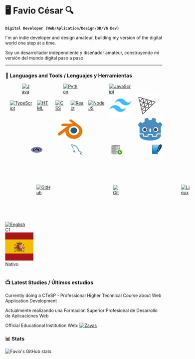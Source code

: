 # 🖥️ Favio César 🔍

**`Digital Developer (Web/Aplication/Design/3D/VG Dev)`**

I'm an indie developer and design amateur, building my version of the digital world one step at a time.

Soy un desarrollador independiente y diseñador amateur, construyendo mi versión del mundo digital paso a paso.

---

### 🧰 Languages and Tools / Lenguajes y Herramientas

<div style="display: flex; justify-content: space-evenly; align-items: center;">
   ‎ ‎ ‎ ‎ ‎ ‎ ‎ ‎ ‎ ‎ ‎ ‎ ‎ ‎ ‎ ‎ ‎ ‎ ‎ ‎ ‎ ‎ ‎ ‎ ‎ ‎ 
   <a href="https://www.java.com" target="_blank">
      <img alt="Java" width="90px" src="https://cdn.jsdelivr.net/gh/devicons/devicon/icons/java/java-original.svg" />
   </a>
   ‎ ‎ ‎ ‎ ‎ ‎ ‎ ‎ ‎ ‎ ‎ ‎ ‎ ‎ ‎ ‎ ‎ ‎ ‎ ‎ ‎ ‎ ‎ ‎ ‎ ‎ ‎ ‎ ‎ ‎ ‎ ‎ ‎ ‎ ‎ ‎ ‎ ‎ ‎ ‎ ‎ ‎ ‎ ‎ ‎ ‎ ‎ ‎ 
   <a href="https://www.python.org" target="_blank">
      <img alt="Python" width="90px" src="https://cdn.jsdelivr.net/gh/devicons/devicon/icons/python/python-plain.svg" />
   </a>
   ‎ ‎ ‎ ‎ ‎ ‎ ‎ ‎ ‎ ‎ ‎ ‎ ‎ ‎ ‎ ‎ ‎ ‎ ‎ ‎ ‎ ‎ ‎ ‎ ‎ ‎ ‎ ‎ ‎ ‎ ‎ ‎ ‎ ‎ ‎ ‎ ‎ ‎ ‎ ‎ ‎ ‎ ‎ ‎ ‎ ‎ ‎ ‎ 
   <a href="https://developer.mozilla.org/en-US/docs/Web/JavaScript" target="_blank">
      <img alt="JavaScript" width="90px" src="https://cdn.jsdelivr.net/gh/devicons/devicon/icons/javascript/javascript-plain.svg" />
   </a>
   ‎ ‎ ‎ ‎ ‎ ‎ ‎ ‎ ‎ ‎ ‎ ‎ ‎ ‎ ‎ ‎ ‎ ‎ ‎ ‎ ‎ ‎ ‎ ‎ ‎ ‎ ‎ ‎ ‎ ‎ ‎ ‎ ‎ ‎ ‎ ‎ ‎ ‎ ‎ ‎ ‎ ‎ ‎ ‎ ‎ ‎ ‎ ‎ 
</div>

<div style="display: flex; justify-content: space-evenly; align-items: center;">
   ‎ ‎ ‎ ‎ ‎ ‎ 
   <a href="https://www.typescriptlang.org" target="_blank">
      <img alt="TypeScript" width="90px" src="https://cdn.jsdelivr.net/gh/devicons/devicon/icons/typescript/typescript-plain.svg" />
   </a>
    ‎ ‎ ‎ ‎ ‎ ‎ 
   <a href="https://developer.mozilla.org/en-US/docs/Web/HTML" target="_blank">
      <img alt="HTML" width="90px" src="https://cdn.jsdelivr.net/gh/devicons/devicon/icons/html5/html5-plain.svg" />
   </a>
   ‎ ‎ ‎ ‎ ‎ ‎ 
   <a href="https://developer.mozilla.org/en-US/docs/Web/CSS" target="_blank">
      <img alt="CSS" width="90px" src="https://cdn.jsdelivr.net/gh/devicons/devicon/icons/css3/css3-plain.svg" />
   </a>
   ‎ ‎ ‎ ‎ ‎ ‎ 
   <a href="https://reactjs.org" target="_blank">
      <img alt="React" width="90px" src="https://cdn.jsdelivr.net/gh/devicons/devicon/icons/react/react-original.svg" />
   </a>
   ‎ ‎ ‎ ‎ ‎ ‎ 
   <a href="https://nodejs.org" target="_blank">
      <img alt="NodeJS" width="90px" src="https://cdn.jsdelivr.net/gh/devicons/devicon/icons/nodejs/nodejs-original.svg" />
   </a>
   ‎ ‎ ‎ ‎ ‎ ‎ 
   <a href="https://tailwindcss.com" target="_blank">
      <img alt="Tailwind" width="90px" src="https://github.com/devicons/devicon/blob/6910f0503efdd315c8f9b858234310c06e04d9c0/icons/tailwindcss/tailwindcss-original.svg" />
   </a>
   ‎ ‎ ‎ ‎ ‎ ‎ 
   <a href="https://threejs.org" target="_blank">
      <img alt="ThreeJS" width="90px" src="https://github.com/devicons/devicon/blob/6910f0503efdd315c8f9b858234310c06e04d9c0/icons/threejs/threejs-original.svg" />
   </a>
   ‎ ‎ ‎ ‎ ‎ ‎ 
</div>

<div style="display: flex; justify-content: space-evenly; align-items: center; gap: 10px;">
‎ ‎ ‎ ‎ ‎ ‎ ‎ ‎ ‎ ‎ ‎ ‎ ‎ ‎ ‎ ‎ ‎ ‎ ‎ ‎ ‎ ‎ ‎ ‎ ‎ ‎ ‎ ‎ ‎ ‎ ‎ ‎ ‎ ‎ ‎ ‎ ‎ ‎ ‎ ‎ ‎ ‎ ‎ ‎ ‎ ‎ ‎ ‎ 
   <a href="https://www.blender.org" target="_blank">
      <img alt="Blender" width="90px" src="https://github.com/devicons/devicon/blob/6910f0503efdd315c8f9b858234310c06e04d9c0/icons/blender/blender-original.svg" />
   </a>
‎ ‎ ‎ ‎ ‎ ‎ ‎ ‎ ‎ ‎ ‎ ‎ ‎ ‎ ‎ ‎ ‎ ‎ ‎ ‎ ‎ ‎ ‎ ‎ ‎ ‎ ‎ ‎ ‎ ‎ ‎ ‎ ‎ ‎ ‎ ‎ ‎ ‎ ‎ ‎ ‎ ‎ ‎ ‎ ‎ ‎ ‎ ‎ 
   <a href="https://godotengine.org" target="_blank">
      <img alt="Godot" width="90px" src="https://github.com/devicons/devicon/blob/6910f0503efdd315c8f9b858234310c06e04d9c0/icons/godot/godot-original.svg" />
   </a>

</div>

<div style="display: flex; justify-content: space-evenly; align-items: center; gap: 10px;">
‎ ‎ ‎ ‎ ‎ ‎ ‎ ‎ ‎ ‎ ‎ ‎ ‎ ‎ ‎ ‎ ‎ ‎ ‎ ‎ ‎ ‎ ‎ ‎ ‎ ‎ ‎ ‎ ‎ ‎ ‎ ‎ ‎ ‎ ‎ ‎ ‎ ‎ ‎ ‎ ‎ ‎ ‎ ‎ ‎ ‎ ‎ ‎ 
   <a href="https://www.php.net" target="_blank">
      <img alt="PHP" width="90px" src="https://github.com/devicons/devicon/blob/6910f0503efdd315c8f9b858234310c06e04d9c0/icons/php/php-original.svg" />
   </a>
‎ ‎ ‎ ‎ ‎ ‎ ‎ ‎ ‎ ‎ ‎ ‎ ‎ ‎ ‎ ‎ ‎ ‎ ‎ ‎ ‎ ‎ ‎ ‎ ‎ ‎ ‎ ‎ ‎ ‎ ‎ ‎ ‎ ‎ ‎ ‎ ‎ ‎ ‎ ‎ ‎ ‎ ‎ ‎ ‎ ‎ ‎ ‎ 
   <a href="https://www.mysql.com" target="_blank">
      <img alt="MySql" width="90px" src="https://github.com/devicons/devicon/blob/6910f0503efdd315c8f9b858234310c06e04d9c0/icons/mysql/mysql-original.svg" />
   </a>
‎ ‎ ‎ ‎ ‎ ‎ ‎ ‎ ‎ ‎ ‎ ‎ ‎ ‎ ‎ ‎ ‎ ‎ ‎ ‎ ‎ ‎ ‎ ‎ ‎ ‎ ‎ ‎ ‎ ‎ ‎ ‎ ‎ ‎ ‎ ‎ ‎ ‎ ‎ ‎ ‎ ‎ ‎ ‎ ‎ ‎ ‎ ‎ 
   <a href="https://www.oracle.com/database/technologies/appdev/sqldeveloper-landing.html" target="_blank">
      <img alt="SqlDeveloper" width="90px" src="https://github.com/devicons/devicon/blob/6910f0503efdd315c8f9b858234310c06e04d9c0/icons/sqldeveloper/sqldeveloper-original.svg" />
   </a>
‎ ‎ ‎ ‎ ‎ ‎ ‎ ‎ ‎ ‎ ‎ ‎ ‎ ‎ ‎ ‎ ‎ ‎ ‎ ‎ ‎ ‎ ‎ ‎ ‎ ‎ ‎ ‎ ‎ ‎ ‎ ‎ ‎ ‎ ‎ ‎ ‎ ‎ ‎ ‎ ‎ ‎ ‎ ‎ ‎ ‎ ‎ ‎ 
   <a href="https://www.sqlite.org" target="_blank">
      <img alt="SqlLite" width="90px" src="https://github.com/devicons/devicon/blob/6910f0503efdd315c8f9b858234310c06e04d9c0/icons/sqlite/sqlite-original.svg" />
   </a>
</div>

<div style="display: flex; justify-content: space-evenly; align-items: center; gap: 100px;">
‎ ‎ ‎ ‎ ‎ ‎ ‎ ‎ ‎ ‎ ‎ ‎ 
   <a href="https://github.com" target="_blank">
      <img alt="GitHub" width="90px" src="https://cdn.jsdelivr.net/gh/devicons/devicon/icons/github/github-original.svg" />
   </a>
‎ ‎ ‎ ‎ ‎ ‎ 
   <a href="https://git-scm.com" target="_blank">
      <img alt="Git" width="90px" src="https://cdn.jsdelivr.net/gh/devicons/devicon/icons/git/git-original.svg" />
   </a>
‎ ‎ ‎ ‎ ‎ ‎ 
   <a href="https://www.linux.org" target="_blank">
      <img alt="Linux" width="90px" src="https://cdn.jsdelivr.net/gh/devicons/devicon/icons/linux/linux-original.svg" />
   </a>
‎ ‎ ‎ ‎ ‎ ‎ 
   <a href="https://www.gnu.org/software/bash/" target="_blank">
      <img alt="Bash" width="90px" src="https://cdn.jsdelivr.net/gh/devicons/devicon/icons/bash/bash-original.svg" />
   </a>
‎ ‎ ‎ ‎ ‎ ‎ 
   <a href="https://www.openssh.com" target="_blank">
      <img alt="SSH" width="90px" src="https://github.com/devicons/devicon/blob/6910f0503efdd315c8f9b858234310c06e04d9c0/icons/ssh/ssh-original.svg" />
   </a>
‎ ‎ ‎ ‎ ‎ ‎ ‎ ‎ ‎ ‎ ‎ ‎ 
</div>

<div style="display: flex; flex-direction:row; align-items: center;">
<div>
   <div style="display:flex; flex-direction:column;">
      <a href="https://www.oxfordlearnersdictionaries.com/" target="_blank">
         <img alt="English" width="90px" src="https://upload.wikimedia.org/wikipedia/commons/thumb/a/aa/Flag_of_the_United_Kingdom_%281-1%29.svg/300px-Flag_of_the_United_Kingdom_%281-1%29.svg.png" />
      </a>C1
   </div>
   <div style="display:flex; flex-direction:column;">
      <a href="https://dle.rae.es/" target="_blank">
         <img alt="Spanish" width="90px" src="https://github.com/lipis/flag-icons/blob/e119b66129af6dd849754ccf25dfbf81d4a306d5/flags/1x1/es.svg" />
      </a>Nativo
   </div>
</div>
</div>

#

### 📺 Latest Studies / Últimos estudios

Currently doing a CTeSP - Professional Higher Technical Course about Web Application Development

Actualmente realizando una Formación Superior Profesional de Desarrollo de Aplicaciones Web

   <p>
     Official Educational Institution Web:
      <a href="https://site.educa.madrid.org/ies.mariadezayas.majadahonda/">
        <img alt="Zayas" width="30px" src="https://img.icons8.com/?size=100&id=111460&format=png&color=FFFFFF" />
      </a> 
   </p>

### 📊 Stats

![Favio's GitHub stats](https://github-readme-stats.vercel.app/api?username=Favio-Cesar&show_icons=true&theme=gruvbox)

#

<!--
**Favio-Cesar/Favio-Cesar**

Here are some ideas:

- 🔭 I’m currently working on ...
- 🌱 I’m currently learning ...
- 👯 I’m looking to collaborate on ...
- 🤔 I’m looking for help with ...
- 💬 Ask me about ...
- 📫 How to reach me: ...
- 😄 Pronouns: ...
- ⚡ Fun fact: ...
-->
